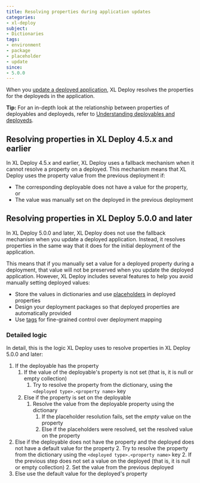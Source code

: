```yaml
---
title: Resolving properties during application updates
categories:
- xl-deploy
subject:
- Dictionaries
tags:
- environment
- package
- placeholder
- update
since:
- 5.0.0
---
```


When you [update a deployed application](/xl-deploy/how-to/update-a-deployed-application.html), XL Deploy resolves the properties for the deployeds in the application.

**Tip:** For an in-depth look at the relationship between properties of deployables and deployeds, refer to [Understanding deployables and deployeds](/xl-deploy/concept/understanding-deployables-and-deployeds.html#what-are-the-differences-between-deployables-and-deployeds).

## Resolving properties in XL Deploy 4.5.x and earlier

In XL Deploy 4.5.x and earlier, XL Deploy uses a fallback mechanism when it cannot resolve a property on a deployed. This mechanism means that XL Deploy uses the property value from the previous deployment if:

* The corresponding deployable does not have a value for the property, or
* The value was manually set on the deployed in the previous deployment

## Resolving properties in XL Deploy 5.0.0 and later

In XL Deploy 5.0.0 and later, XL Deploy does not use the fallback mechanism when you update a deployed application. Instead, it resolves properties in the same way that it does for the initial deployment of the application.

This means that if you manually set a value for a deployed property during a deployment, that value will not be preserved when you update the deployed application. However, XL Deploy includes several features to help you avoid manually setting deployed values:

* Store the values in dictionaries and use [placeholders](/xl-deploy/how-to/using-placeholders-in-xl-deploy.html) in deployed properties
* Design your deployment packages so that deployed properties are automatically provided
* Use [tags](/xl-deploy/concept/using-tags-to-configure-deployments.html) for fine-grained control over deployment mapping

### Detailed logic

In detail, this is the logic XL Deploy uses to resolve properties in XL Deploy 5.0.0 and later:

1. If the deployable has the property
    1. If the value of the deployable's property is not set (that is, it is null or empty collection)
        1. Try to resolve the property from the dictionary, using the `<deployed type>.<property name>` key
    1. Else if the property is set on the deployable
        1. Resolve the value from the deployable property using the dictionary
            1. If the placeholder resolution fails, set the _empty_ value on the property
            1. Else if the placeholders were resolved, set the resolved value on the property
2. Else if the deployable does not have the property and the deployed does not have a default value for the property
    2. Try to resolve the property from the dictionary using the `<deployed type>.<property name>` key
    2. If the previous step does not set a value on the deployed (that is, it is null or empty collection)
        2. Set the value from the previous deployed
3. Else use the default value for the deployed's property

